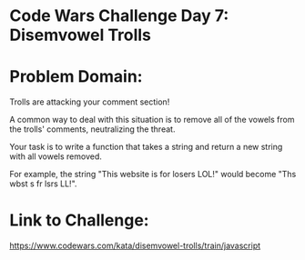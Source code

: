 # Code Wars Challenge Day 7: Disemvowel Trolls

# Problem Domain:

Trolls are attacking your comment section!

A common way to deal with this situation is to remove all of the vowels from the trolls' comments, neutralizing the threat.

Your task is to write a function that takes a string and return a new string with all vowels removed.

For example, the string "This website is for losers LOL!" would become "Ths wbst s fr lsrs LL!".

# Link to Challenge:

https://www.codewars.com/kata/disemvowel-trolls/train/javascript
